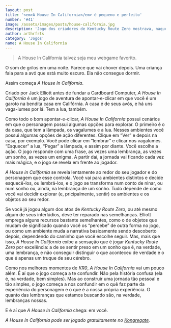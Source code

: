 ```yaml
---
layout: post
title: '<em>A House In California</em> é pequeno e perfeito'
number: '#41'
image: /assets/images/posts/house-california.jpg
description: 'Jogo dos criadores de Kentucky Route Zero mostrava, naquela época, o quão bons contadores de histórias eles são.'
author: arthrfrts
category: 'Jogos'
name: A House In California
---
```


> A House In California talvez seja meu webgame favorito.

O som de grilos em uma noite. Parece que vai chover depois. Uma criança fala para a avó que está muito escuro. Ela não consegue dormir.

Assim começa _A House In California_.

Criado por Jack Elliott antes de fundar a Cardboard Computer, _A House In California_ é um jogo de aventura de apontar-e-clicar em que você é um garoto na bendita casa em Califórnia. A casa é de seus avós, e há uns vaga-lumes por lá. Tem a lua, também.

Como todo o bom apontar-e-clicar, _A House In California_ possui cenários em que o personagem possui algumas opções para explorar. O primeiro é o da casa, que tem a lâmpada, os vagalumes e a lua. Nesses ambientes você possui algumas opções de ação diferentes. Clique em “Ver” e depois na casa, por exemplo. Você pode clicar em “lembrar” e clicar nos vagalumes. “Esquecer” a lua, “Pegar” a lâmpada, e assim por diante. Você escolhe a ação. O jogo responde com uma frase, as vezes uma lembrança, as vezes um sonho, as vezes um enigma. A partir daí, a jornada vai ficando cada vez mais mágica, e o jogo se revela em frente ao jogador.

_A House in California_ se revela lentamente ao redor do seu jogador e do personagem que esse controla. Você vai para ambientes distintos e decide esquecê-los, ou lembrá-los, e o jogo se transforma num conto de ninar, ou num sonho ou, ainda, na lembrança de um sonho. Tudo depende de como você vai decidir explorar (e, pricipalmente, sentir) os ambientes e os objetos ao seu redor.

Se você já jogou algum dos atos de _Kentucky Route Zero_, ou até mesmo algum de seus interlúdios, deve ter reparado nas semelhanças. Elliott emprega alguns recursos bastante semelhantes, como o de objetos que mudam de significado quando você os “percebe” de outra forma no jogo, ou como um ambiente muda a narrativa basicamente sendo descoberto depois, dependendo do caminho que você escolhe seguir. Mas, mais que isso, _A House In California_ exibe a sensação que é jogar _Kentucky Route Zero_ por excelência: a de se sentir preso em um sonho que é, na verdade, uma lembrança, e não conseguir distinguir o que aconteceu de verdade e o que é apenas um truque de seu cérebro.

Como nos melhores momentos de _KR0_, _A House In California_ vai um pouco além. É aí que o jogo começa a te confundir. Não pela história confusa (ela é, na verdade, bem simples). Mas ao construir uma jornada tão pessoal e tão simples, o jogo começa a nos confundir em o quê faz parte da experiência do personagem e o que é a nossa própria experiência. O quanto das lembranças que estamos buscando são, na verdade, lembranças nossas.

E é aí que _A House In California_ chega: em você.

_A House In California pode ser jogado gratuitamente no [Kongregate](http://www.kongregate.com/games/racter/a-house-in-california)._
